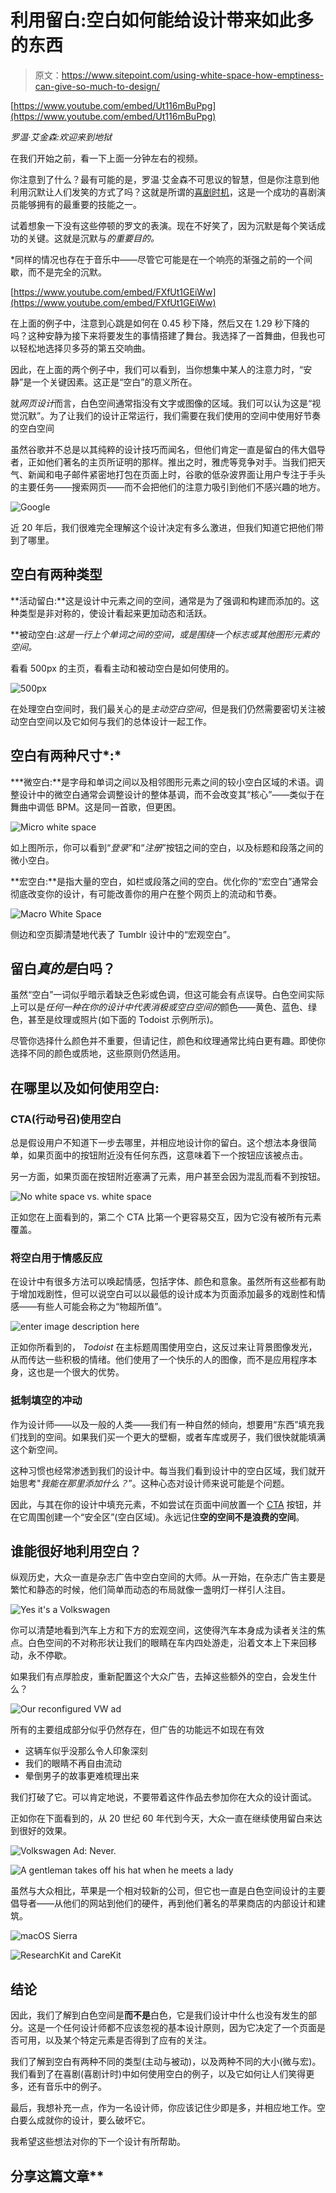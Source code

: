 # 利用留白:空白如何能给设计带来如此多的东西

> 原文：<https://www.sitepoint.com/using-white-space-how-emptiness-can-give-so-much-to-design/>

[https://www.youtube.com/embed/Ut116mBuPpg](https://www.youtube.com/embed/Ut116mBuPpg)

*罗温·艾金森:欢迎来到地狱*

在我们开始之前，看一下上面一分钟左右的视频。

你注意到了什么？最有可能的是，罗温·艾金森不可思议的智慧，但是你注意到他利用沉默让人们发笑的方式了吗？这就是所谓的[喜剧时机](https://en.wikipedia.org/wiki/Comic_timing)，这是一个成功的喜剧演员能够拥有的最重要的技能之一。

试着想象一下没有这些停顿的罗文的表演。现在不好笑了，因为沉默是每个笑话成功的关键。这就是沉默与*的重要目的。*

 *同样的情况也存在于音乐中——尽管它可能是在一个响亮的渐强之前的一个间歇，而不是完全的沉默。

[https://www.youtube.com/embed/FXfUt1GEiWw](https://www.youtube.com/embed/FXfUt1GEiWw)

在上面的例子中，注意到心跳是如何在 0.45 秒下降，然后又在 1.29 秒下降的吗？这种安静为接下来将要发生的事情搭建了舞台。我选择了一首舞曲，但我也可以轻松地选择贝多芬的第五交响曲。

因此，在上面的两个例子中，我们可以看到，当你想集中某人的注意力时，“安静”是一个关键因素。这正是“空白”的意义所在。

就*网页设计*而言，白色空间通常指没有文字或图像的区域。我们可以认为这是“视觉沉默”。为了让我们的设计正常运行，我们需要在我们使用的空间中使用好节奏的空白空间

虽然谷歌并不总是以其纯粹的设计技巧而闻名，但他们肯定一直是留白的伟大倡导者，正如他们著名的主页所证明的那样。推出之时，雅虎等竞争对手。当我们把天气、新闻和电子邮件紧密地打包在页面上时，谷歌的低杂波界面让用户专注于手头的主要任务——搜索网页——而不会把他们的注意力吸引到他们不感兴趣的地方。

![Google](img/7570b81b085faacd56cf8c4cc59713d8.png)

近 20 年后，我们很难完全理解这个设计决定有多么激进，但我们知道它把他们带到了哪里。

## 空白有两种类型

**活动留白:**这是设计中元素之间的空间，通常是为了强调和构建而添加的。这种类型是非对称的，使设计看起来更加动态和活跃。

**被动空白:**这是一行上个单词之间的空间*，或是围绕一个标志或其他图形元素的空间。*

看看 500px 的主页，看看主动和被动空白是如何使用的。

![500px](img/fd9f45f6b44f1b034adc2e375d717717.png)

在处理空白空间时，我们最关心的是*主动空白空间*，但是我们仍然需要密切关注被动空白空间以及它如何与我们的总体设计一起工作。

## 空白有两种尺寸*:* 

 ***微空白:**是字母和单词之间以及相邻图形元素之间的较小空白区域的术语。调整设计中的微空白通常会调整设计的整体基调，而不会改变其“核心”——类似于在舞曲中调低 BPM。这是同一首歌，但更困。

![Micro white space](img/e6f2b8b7ede6e7911222252c8bea57bb.png)

如上图所示，你可以看到“*登录*”和“*注册*”按钮之间的空白，以及标题和段落之间的微小空白。

**宏空白:**是指大量的空白，如栏或段落之间的空白。优化你的“宏空白”通常会彻底改变你的设计，有可能改善你的用户在整个网页上的流动和节奏。

![Macro White Space](img/b99aa881f04bcb69ed1688e61827af55.png)

侧边和空页脚清楚地代表了 Tumblr 设计中的“宏观空白”。

## 留白*真的是*白吗？

虽然“空白”一词似乎暗示着缺乏色彩或色调，但这可能会有点误导。白色空间实际上可以是*任何一种在你的设计中代表消极或空白空间的*颜色——黄色、蓝色、绿色，甚至是纹理或照片(如下面的 Todoist 示例所示)。

尽管你选择什么颜色并不重要，但请记住，颜色和纹理通常比纯白更有趣。即使你选择不同的颜色或质地，这些原则仍然适用。

## 在哪里以及如何使用空白:

### CTA(行动号召)使用空白

总是假设用户不知道下一步去哪里，并相应地设计你的留白。这个想法本身很简单，如果页面中的按钮附近没有任何东西，这意味着下一个按钮应该被点击。

另一方面，如果页面在按钮附近塞满了元素，用户甚至会因为混乱而看不到按钮。

![No white space vs. white space](img/d4213c3c17ebd4db985f83319d92a975.png)

正如您在上面看到的，第二个 CTA 比第一个更容易交互，因为它没有被所有元素覆盖。

### 将空白用于情感反应

在设计中有很多方法可以唤起情感，包括字体、颜色和意象。虽然所有这些都有助于增加戏剧性，但可以说空白可以以最低的设计成本为页面添加最多的戏剧性和情感——有些人可能会称之为“物超所值”。

![enter image description here](img/d7bab29d4cb86452331025294aaa0dc8.png)

正如你所看到的， *Todoist* 在主标题周围使用空白，这反过来让背景图像发光，从而传达一些积极的情绪。他们使用了一个快乐的人的图像，而不是应用程序本身，这也是一个很大的优势。

### 抵制填空的冲动

作为设计师——以及一般的人类——我们有一种自然的倾向，想要用“东西”填充我们找到的空间。如果我们买一个更大的壁橱，或者车库或房子，我们很快就能填满这个新空间。

这种习惯也经常渗透到我们的设计中。每当我们看到设计中的空白区域，我们就开始思考"*我能在那里添加什么？*”。这种心态对设计师来说可能是个问题。

因此，与其在你的设计中填充元素，不如尝试在页面中间放置一个 [CTA](https://en.wikipedia.org/wiki/Call_to_action_(marketing)) 按钮，并在它周围创建一个“安全区”(空白区域)。永远记住**空的空间不是浪费的空间**。

## 谁能很好地利用空白？

纵观历史，大众一直是杂志广告中空白空间的大师。从一开始，在杂志广告主要是繁忙和静态的时候，他们简单而动态的布局就像一盏明灯一样引人注目。

![Yes it's a Volkswagen](img/4164d5e9651c76684b371c314bdea263.png)

你可以清楚地看到汽车上方和下方的宏观空间，这使得汽车本身成为读者关注的焦点。白色空间的不对称形状让我们的眼睛在车内四处游走，沿着文本上下来回移动，永不停歇。

如果我们有点厚脸皮，重新配置这个大众广告，去掉这些额外的空白，会发生什么？

![Our reconfigured VW ad](img/c3195f93a3fbb7212168026195b0ee35.png)

所有的主要组成部分似乎仍然存在，但广告的功能远不如现在有效

*   这辆车似乎没那么令人印象深刻
*   我们的眼睛不再自由流动
*   晕倒男子的故事更难梳理出来

我们打破了它。可以肯定地说，不要带着这件作品去参加你在大众的设计面试。

正如你在下面看到的，从 20 世纪 60 年代到今天，大众一直在继续使用留白来达到很好的效果。

![Volkswagen Ad: Never.](img/9606053561c2c7ed6c024b4eb4f0f62e.png)

![A gentleman takes off his hat when he meets a lady](img/2a95768440bf25a038115160ef7cd354.png)

虽然与大众相比，苹果是一个相对较新的公司，但它也一直是白色空间设计的主要倡导者——从他们的网站到他们的硬件，再到他们著名的苹果商店的内部设计和建筑。

![macOS Sierra](img/5b15390f0bca590e94d96a5c64e5b8c0.png)

![ResearchKit and CareKit](img/fbdbb74a5849cfb477d9d4f3beb38387.png)

## 结论

因此，我们了解到白色空间是**而不是**白色，它是我们设计中什么也没有发生的部分。这是一个任何设计师都不应该忽视的基本设计原则，因为它决定了一个页面是否可用，以及某个特定元素是否得到了应有的关注。

我们了解到空白有两种不同的类型(主动与被动)，以及两种不同的大小(微与宏)。我们看到了在喜剧(喜剧计时)中如何使用空白的例子，以及它如何让人们笑得更多，还有音乐中的例子。

最后，我想补充一点，作为一名设计师，你应该记住少即是多，并相应地工作。空白要么成就你的设计，要么破坏它。

我希望这些想法对你的下一个设计有所帮助。

## 分享这篇文章**